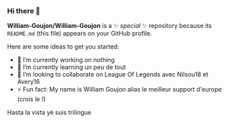 ### Hi there 👋

**William-Goujon/William-Goujon** is a ✨ _special_ ✨ repository because its `README.md` (this file) appears on your GitHub profile.

Here are some ideas to get you started:

- 🔭 I’m currently working on nothing
- 🌱 I’m currently learning un peu de tout
- 👯 I’m looking to collaborate on League Of Legends avec Nilsou18 et Avery16
- ⚡ Fun fact: My name is William Goujon alias le meilleur support d'europe (crois le !)

Hasta la vista yé suis trilingue
